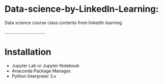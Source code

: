 # Data-science-by-LinkedIn-Learning:

Data science course class contents from linkedIn learning

.................................

# Installation

* Jupyter Lab or Jupyter Notebook
* Anaconda Package Manager.
* Python Interpreter 3.x
